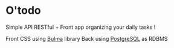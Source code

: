 # O'todo

Simple API RESTful + Front app organizing your daily tasks !

Front CSS using [Bulma](https://bulma.io/) library
Back using [PostgreSQL](https://www.postgresql.org/) as RDBMS

